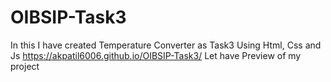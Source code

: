 # OIBSIP-Task3
In this I have created Temperature Converter as Task3 Using Html, Css and Js 
https://akpatil6006.github.io/OIBSIP-Task3/ Let have Preview of my project
